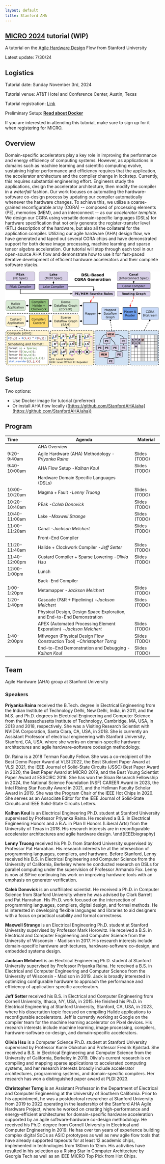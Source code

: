```yaml
---
layout: default
title: Stanford AHA
---
```

## [MICRO 2024](https://microarch.org/micro57/index.php) tutorial (WIP)

A tutorial on the [Agile Hardware Design](https://aha.stanford.edu/) Flow from Stanford University

Latest update: 7/30/24

## Logistics

Tutorial date: Sunday November 3rd, 2024

Tutorial venue: AT&T Hotel and Conference Center, Austin, Texas

Tutorial registration: [Link](https://microarch.org/micro57/attend/register.php)

Preliminary Setup: [**Read about Docker**](/2024/07/30/docker/)

If you are interested in attending this tutorial, make sure to sign up for it when registering for MICRO.

## Overview

Domain-specific accelerators play a key role in improving the performance and energy efficiency of computing systems. However, as applications in domains such as machine learning and scientific computing evolve, sustaining higher performance and efficiency requires that the application, the accelerator architecture and the compiler change in lockstep. Currently, this requires substantial engineering effort. Engineers study the applications, design the accelerator architecture, then modify the compiler in a *waterfall* fashion. Our work focuses on automating the hardware-software co-design process by updating our compiler automatically whenever the hardware changes. To achieve this, we utilize a coarse-grained reconfigurable array (CGRA) -- composed of processing elements (PE), memories (MEM), and an interconnect -- as our *accelerator template*. We design our CGRA using versatile domain-specific languages (DSLs) for hardware specification that not only generate the register-transfer level (RTL) description of the hardware, but also all the collateral for the application compiler. Utilizing our agile hardware (AHA)  design flow, we have generated and taped out several CGRA chips and have demonstrated support for both dense image processing, machine learning and sparse tensor algebra acceleration. Our tutorial will step through each tool in our open-source AHA flow and demonstrate how to use it for fast-paced iterative development of efficient hardware accelerators and their complete software stacks.

![Application Compiler](https://raw.githubusercontent.com/StanfordAHA/aha_tutorial/main/assets/images/application_compiler1.jpg)

## Setup

Two options:

* Use Docker image for tutorial (preferred)
* Or install AHA flow locally ([https://github.com/StanfordAHA/aha](https://github.com/StanfordAHA/aha))

## Program


| Time          | Agenda                                                                  | Material      |
| :-------------- | ------------------------------------------------------------------------- | --------------- |
|               | AHA Overview                                                            |               |
| 9:20-9:40am   | Agile Hardware (AHA) Methodology -*Priyanka Raina*                      | Slides (TODO) |
| 9:40-10:00am  | AHA Flow Setup -*Kalhan Koul*                                           | Slides (TODO) |
|               | Hardware Domain Specific Languages (DSLs)                               |               |
| 10:00-10:20am | Magma + Fault -*Lenny Truong*                                           | Slides (TODO) |
| 10:20-10:40am | PEak -*Caleb Donovick*                                                  | Slides (TODO) |
| 10:40-11:00am | Lake -*Maxwell Strange*                                                 | Slides (TODO) |
| 11:00-11:20am | Canal -*Jackson Melchert*                                               | Slides (TODO) |
|               | Front-End Compiler                                                      |               |
| 11:20-11:40am | Halide + Clockwork Compiler -*Jeff Setter*                              | Slides (TODO) |
| 11:40-12:00pm | Custard Compiler + Sparse Lowering -*Olivia Hsu*                        | Slides (TODO) |
| 12:00-1:00pm  | Lunch                                                                   |               |
|               | Back-End Compiler                                                       |               |
| 1:00-1:20pm   | Metamapper -*Jackson Melchert*                                          | Slides (TODO) |
| 1:20-1:40pm   | Cascade (P&R + Pipelining) -*Jackson Melchert*                          | Slides (TODO) |
|               | Physical Design, Design Space Exploration, and End-to-End Demonstration |               |
|               | APEX (Automated Processing Element Exporation) -*Jackson Melchert*      | Slides (TODO) |
| 1:40-2:00pm   | Mflwogen (Physical Design Flow Construction Tool) -*Christopher Torng*  | Slides (TODO) |
|               | End-to-End Demonstration and Debugging -*Kalhan Koul*                   | Slides (TODO) |

## Team

Agile Hardware (AHA) group at Stanford University

### Speakers

**Priyanka Raina** received the B.Tech. degree in Electrical Engineering from the Indian Institute of Technology Delhi, New Delhi, India, in 2011, and the M.S. and Ph.D. degrees in Electrical Engineering and Computer Science from the Massachusetts Institute of Technology, Cambridge, MA, USA, in 2013 and 2018, respectively. She was a Visiting Research Scientist with NVIDIA Corporation, Santa Clara, CA, USA, in 2018. She is currently an Assistant Professor of electrical engineering with Stanford University, Stanford, CA, USA, where she works on domain-specific hardware architectures and agile hardware–software codesign methodology.

Dr. Raina is a 2018 Terman Faculty Fellow. She was a co-recipient of the Best Demo Paper Award at VLSI 2022, the Best Student Paper Award at VLSI 2021, the IEEE Journal of Solid-State Circuits (JSSC) Best Paper Award in 2020, the Best Paper Award at MICRO 2019, and the Best Young Scientist Paper Award at ESSCIRC 2016. She has won the Sloan Research Fellowship in 2024, the National Science Foundation (NSF) CAREER Award in 2023, the Intel Rising Star Faculty Award in 2021, and the Hellman Faculty Scholar Award in 2019. She was the Program Chair of the IEEE Hot Chips in 2020. She serves as an Associate Editor for the IEEE Journal of Solid-State Circuits and IEEE Solid-State Circuits Letters.

**Kalhan Koul** is an Electrical Engineering Ph.D. student at Stanford University supervised by Professor Priyanka Raina. He received a B.S. in Electrical Engineering Honors and a B.A. in Plan II Honors (Liberal Arts) from the University of Texas in 2018. His research interests are in reconfigurable accelerator architectures and agile hardware design.
\end{IEEEbiography}

**Lenny Truong** received his Ph.D. from Stanford University supervised by Professor Pat Hanrahan.
His research interests lie at the intersection of programming languages, compilers, and hardware.
Before Stanford, Lenny received his B.S. in Electrical Engineering and Computer Science from the University of California, Berkeley where he conducted research on DSLs for parallel computing under the supervision of Professor Armando Fox. Lenny is now at SiFive continuing his work on improving hardware tools with an emphasis on generator verification.

**Caleb Donovick** is an unaffiliated scientist.  He received a Ph.D. in Computer Science from Stanford University where he was advised by Clark Barrett and Pat Hanrahan.  His Ph.D. work focused on the intersection of programming languages, compilers, digital design, and formal methods. He is interested in developing flexible languages and libraries to aid designers with a focus on practical usability and formal correctness.

**Maxwell Strange** is an Electrical Engineering Ph.D. student at Stanford University supervised by Professor Mark Horowitz. He received a B.S. in Electrical and Computer Engineering and Computer Science from the University of Wisconsin - Madison in 2017. His research interests include domain-specific hardware architectures, hardware-software co-design, and embedded systems design.

**Jackson Melchert** is an Electrical Engineering Ph.D. student at Stanford University supervised by Professor Priyanka Raina. He received a B.S. in Electrical and Computer Engineering and Computer Science from the University of Wisconsin - Madison in 2019. Jack is broadly interested in optimizing configurable hardware to approach the performance and efficiency of application-specific accelerators.

**Jeff Setter** received his B.S. in Electrical and Computer Engineering from Cornell University, Ithaca, NY, USA, in 2015. He finished his Ph.D. in Electrical Engineering at Stanford University, Stanford, CA, USA, in 2023, where his dissertation topic focused on compiling Halide applications to reconfigurable accelerators. Jeff is currently working at Google on the compiler team for the machine learning accelerator on Pixel devices. His research interests include machine learning, image processing, compilers, hardware-software co-design, and domain-specific accelerators.

**Olivia Hsu** is a Computer Science Ph.D. student at Stanford University supervised by Professor Kunle Olukotun and Professor Fredrik Kjolstad. She received a B.S. in Electrical Engineering and Computer Science from the University of California, Berkeley in 2019. Olivia's current research is on compiling and mapping sparse applications to accelerated computing systems, and her research interests broadly include accelerator architectures, programming systems, and domain-specific compilers. Her research has won a distinguished paper award at PLDI 2023.

**Christopher Torng** is an Assistant Professor in the Department of Electrical and Computer Engineering at the University of Southern California. Prior to his appointment, he was a postdoctoral researcher at Stanford University from 2019 to 2022 operating in the leadership of the Stanford AHA Agile Hardware Project, where he worked on creating high-performance and energy-efficient architectures for domain-specific hardware acceleration supported by an agile software-hardware co-design methodology. He received his Ph.D. degree from Cornell University in Electrical and Computer Engineering in 2019. He has over ten years of experience building complex digital SoCs as ASIC prototypes as well as new agile flow tools that have already supported tapeouts for at least 12 academic chips, implemented in technologies from 180nm to 12nm. His activities have resulted in his selection as a Rising Star in Computer Architecture by Georgia Tech as well as an IEEE MICRO Top Pick from Hot Chips.
